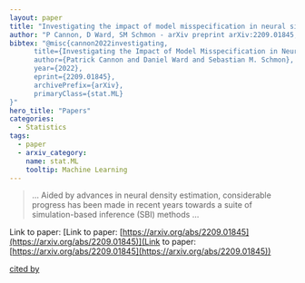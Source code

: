 ```yaml
---
layout: paper
title: "Investigating the impact of model misspecification in neural simulation-based inference"
author: "P Cannon, D Ward, SM Schmon - arXiv preprint arXiv:2209.01845, 2022 - arxiv.org"
bibtex: "@misc{cannon2022investigating,
      title={Investigating the Impact of Model Misspecification in Neural Simulation-based Inference}, 
      author={Patrick Cannon and Daniel Ward and Sebastian M. Schmon},
      year={2022},
      eprint={2209.01845},
      archivePrefix={arXiv},
      primaryClass={stat.ML}
}"
hero_title: "Papers"
categories:
  - Statistics
tags:
  - paper
  - arxiv_category:
    name: stat.ML
    tooltip: Machine Learning
---
```

>… Aided by advances in neural density estimation, considerable progress has been made in recent years towards a suite of simulation-based inference (SBI) methods …

Link to paper: [Link to paper: [https://arxiv.org/abs/2209.01845](https://arxiv.org/abs/2209.01845)](Link to paper: [https://arxiv.org/abs/2209.01845](https://arxiv.org/abs/2209.01845))

[cited by](https://scholar.google.com/scholar?cites=16688827470381975843&as_sdt=5,44&sciodt=0,44&hl=en&num=20)
